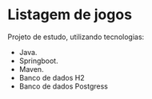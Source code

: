 # Listagem de jogos

Projeto de estudo, utilizando tecnologias: 
* Java.
* Springboot.
* Maven.
* Banco de dados H2
* Banco de dados Postgress
